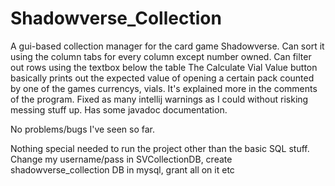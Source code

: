 # Shadowverse_Collection
A gui-based collection manager for the card game Shadowverse. 
Can sort it using the column tabs for every column except number owned.
Can filter out rows using the textbox below the table
The Calculate Vial Value button basically prints out the expected value of opening a certain pack counted by one of the games
currencys, vials. It's explained more in the comments of the program.
Fixed as many intellij warnings as I could without risking messing stuff up.
Has some javadoc documentation.

No problems/bugs I've seen so far.

Nothing special needed to run the project other than the basic SQL stuff.
Change my username/pass in SVCollectionDB, create shadowverse_collection DB in mysql, grant all on it etc
